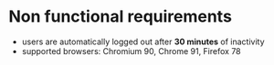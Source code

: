 # Non functional requirements

- users are automatically logged out after **30 minutes** of inactivity
- supported browsers: Chromium 90, Chrome 91, Firefox 78
